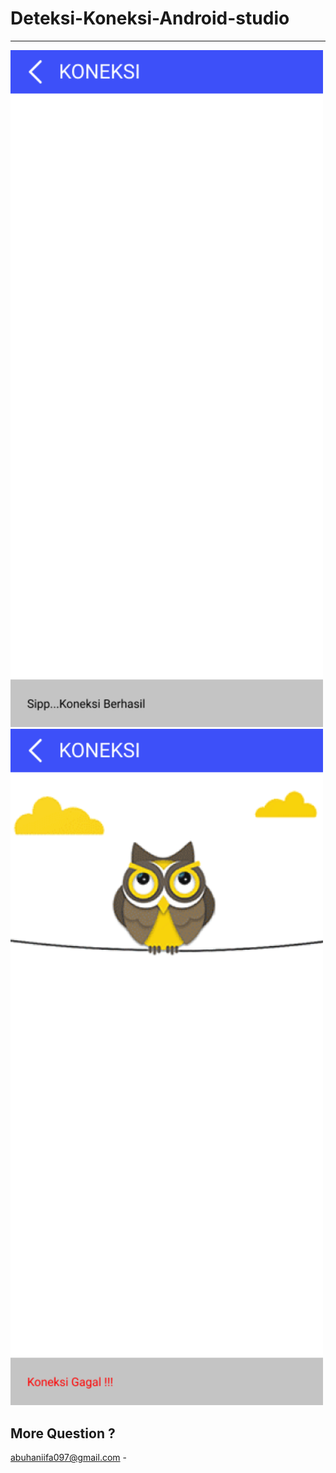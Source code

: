# Deteksi-Koneksi-Android-studio

--------------
<img src="img_berhasil.png" width="500"/>


<img src="img_error.png" width="500"/>



More Question ?
--------------
abuhaniifa097@gmail.com  -

